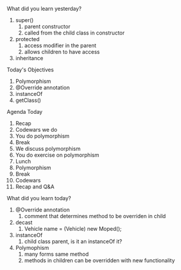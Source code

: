 What did you learn yesterday?

1.  super()
    1.  parent constructor
    2.  called from the child class in constructor
2.  protected
    1.  access modifier in the parent
    2.  allows children to have access
3.  inheritance


Today's Objectives

1. Polymorphism
2. @Override annotation
3. instanceOf
4. getClass()


Agenda Today

1. Recap
2. Codewars we do
3. You do polymorphism
4. Break
5. We discuss polymorphism
6. You do exercise on polymorphism
7. Lunch
8. Polymorphism
9. Break
10. Codewars
11. Recap and Q&A


What did you learn today?

1. @Override annotation
   1. comment that determines method to be overriden in child
2. decast
   1. Vehicle name = (Vehicle) new Moped();
3. instanceOf
   1. child class parent, is it an instanceOf it?
4. Polymophism
   1. many forms same method
   2.  methods in children can be overridden with new functionality